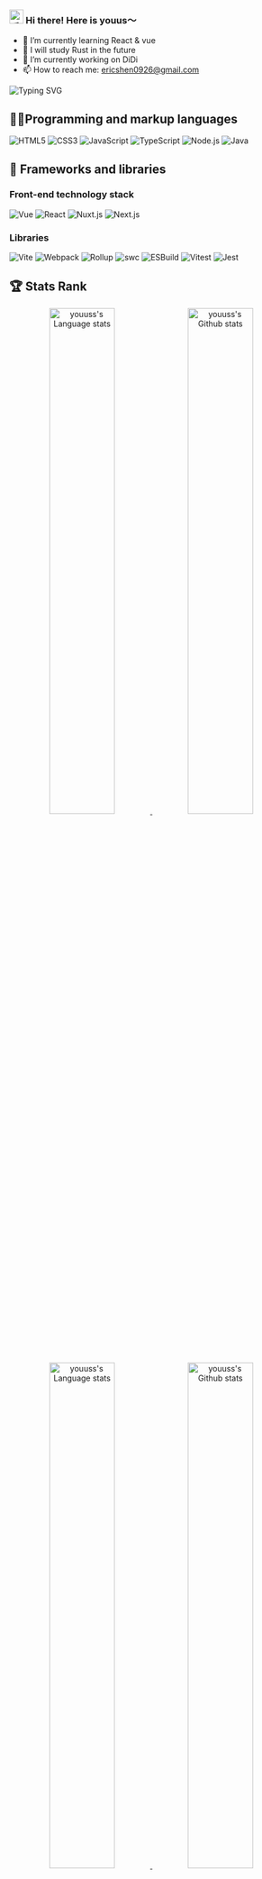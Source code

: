 <h3>
  <img src="https://media.giphy.com/media/hvRJCLFzcasrR4ia7z/giphy.gif" width="25" alt="手势">
  Hi there! Here is youus～
</h3>

- 🌱 I’m currently learning React & vue
- 🌱 I will study Rust in the future
- 🔭 I’m currently working on DiDi
- 📫 How to reach me: ericshen0926@gmail.com


![Typing SVG](https://readme-typing-svg.herokuapp.com?font=DynaPuff&size=20&pause=1000&color=9999FF&center=true&vCenter=true&width=500&height=22&lines=Coding+.+.+.+.+.+.)

## 👨‍💻Programming and markup languages

![HTML5](https://custom-icon-badges.demolab.com/badge/-HTML5-%23E34F26?logo=HTML5&logoColor=white)
![CSS3](https://custom-icon-badges.demolab.com/badge/-CSS3-%231572B6?logo=CSS3&logoColor=white)
![JavaScript](https://custom-icon-badges.demolab.com/badge/-JavaScript-%23F7DF1E?logo=JavaScript&logoColor=white)
![TypeScript](https://custom-icon-badges.demolab.com/badge/-TypeScript-%233776AB?logo=TypeScript&logoColor=white)
![Node.js](https://custom-icon-badges.demolab.com/badge/-Node.js-%23339933?logo=Node.js&logoColor=white)
![Java](https://custom-icon-badges.demolab.com/badge/-Java-%23339933?logo=Java&logoColor=white)

## 🧰 Frameworks and libraries

### Front-end technology stack

![Vue](https://custom-icon-badges.demolab.com/badge/-Vue.js-%234FC08D?logo=Vue.js&logoColor=white)
![React](https://custom-icon-badges.demolab.com/badge/-React-%2361DAFB?logo=React&logoColor=white)
![Nuxt.js](https://custom-icon-badges.demolab.com/badge/-Nuxt.js-%23000000?logo=Nuxt.js&logoColor=white)
![Next.js](https://custom-icon-badges.demolab.com/badge/-Next.js-%23000000?logo=Next.js&logoColor=white)

### Libraries

![Vite](https://custom-icon-badges.demolab.com/badge/-Vite-%23646CFF?logo=Vite&logoColor=white)
![Webpack](https://custom-icon-badges.demolab.com/badge/-Webpack-%238DD6F9?logo=Webpack&logoColor=white)
![Rollup](https://custom-icon-badges.demolab.com/badge/-Rollup-%238DD6F9?logo=Rollup.js&logoColor=white)
![swc](https://custom-icon-badges.demolab.com/badge/-swc-%238DD6F9?logo=swc&logoColor=white)
![ESBuild](https://custom-icon-badges.demolab.com/badge/-ESBuild-%238DD6F9?logo=ESBuild&logoColor=white)
![Vitest](https://custom-icon-badges.demolab.com/badge/-Vitest-%23646CFF?logo=Vitest&logoColor=white)
![Jest](https://custom-icon-badges.demolab.com/badge/-Jest-%23C21325?logo=Jest&logoColor=white)

## 🏆 Stats Rank
<!-- Light Mode -->
<div align="center"> 
    <a href="https://youuss.com#gh-light-mode-only">
        <img align=top width=48% src="https://github-readme-stats-git-masterrstaa-rickstaa.vercel.app/api/top-langs/?username=youuss&layout=compact&langs_count=12&card_width=347&hide_border=true&role=owner,collaborator&title_color=861717&text_color=861717&icon_color=861717&theme=default&#gh-light-mode-only" alt="youuss's Language stats" />
    </a>
    <a href="https://youuss.com#gh-light-mode-only">
        <img width=48% src="https://github-readme-stats-git-masterrstaa-rickstaa.vercel.app/api?username=youuss&show_icons=true&line_height=28&hide_border=true&card_width=347&include_all_commits=true&role=owner,collaborator&title_color=861717&text_color=878787&icon_color=861717&show=reviews,discussions_answered&rank_icon=percentile&exclude_repo=github-readme-stats&theme=default#gh-light-mode-only" alt="youuss's Github stats" />
    </a>
</div>

<!-- Dark Mode -->
<div align="center"> 
    <a href="https://youuss.com#gh-dark-mode-only">
        <img align=top width=48% src="https://github-readme-stats-git-masterrstaa-rickstaa.vercel.app/api/top-langs/?username=youuss&layout=compact&langs_count=12&hide_border=true&role=owner,collaborator&title_color=ffffff&text_color=ffffff&icon_color=ffffff&theme=dark&bg_color=0F142320#gh-dark-mode-only" alt="youuss's Language stats" />
    </a>
    <a href="**https://youuss.com#gh-dark-mode-only">
        <img width=48% src="https://github-readme-stats-git-masterrstaa-rickstaa.vercel.app/api?username=youuss&show_icons=true&line_height=28&hide_border=true&card_width=347&include_all_commits=true&role=owner,collaborator&show=reviews,discussions_answered&rank_icon=percentile&exclude_repo=github-readme-stats&theme=dark&bg_color=0F142320&title_color=861717&text_color=ffffff&icon_color=ffffff#gh-dark-mode-only" alt="youuss's Github stats" />
    </a>
</div>

## 🎵 Recently Played

[![Netease recently played](https://netease-recent-profile.vercel.app/?id=446681157&number=8&column=2&size=60)](https://netease-recent-profile.vercel.app/?id=446681157&number=8&column=2&size=60)
